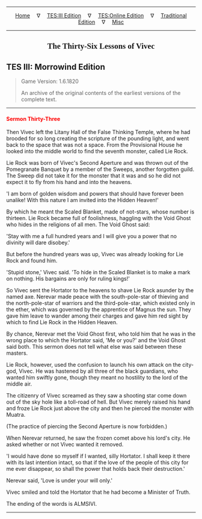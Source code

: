 
---

<!-- Jekyll Page Links -->

<center>
<a href="../../../../index.html">Home</a>
&emsp;&nabla;&emsp;
<a href="../../../index-tes3.html">TES:III Edition</a>
&emsp;&nabla;&emsp;
<a href="../../../index-teso.html">TES:Online Edition</a>
&emsp;&nabla;&emsp;
<a href="../../../index-traditional.html">Traditional Edition</a>
&emsp;&nabla;&emsp;
<a href="../../../index-misc.html">Misc</a>
</center>

<!-- Markdown Body Below: -->

---

<center>
<h2><span style="font-family:Georgia">The Thirty-Six Lessons of Vivec</span></h2>
</center>

## TES III: Morrowind Edition

> Game Version: 1.6.1820
>
> An archive of the original contents of the earliest versions of the complete text.

---

#### <span style="color:red">Sermon Thirty-Three</span>

Then Vivec left the Litany Hall of the False Thinking Temple, where he had brooded for so long creating the scripture of the pounding light, and went back to the space that was not a space. From the Provisional House he looked into the middle world to find the seventh monster, called Lie Rock.

Lie Rock was born of Vivec's Second Aperture and was thrown out of the Pomegranate Banquet by a member of the Sweeps, another forgotten guild. The Sweep did not take it for the monster that it was and so he did not expect it to fly from his hand and into the heavens.

'I am born of golden wisdom and powers that should have forever been unalike! With this nature I am invited into the Hidden Heaven!'

By which he meant the Scaled Blanket, made of not-stars, whose number is thirteen. Lie Rock became full of foolishness, haggling with the Void Ghost who hides in the religions of all men. The Void Ghost said:

'Stay with me a full hundred years and I will give you a power that no divinity will dare disobey.'

But before the hundred years was up, Vivec was already looking for Lie Rock and found him.

'Stupid stone,' Vivec said. 'To hide in the Scaled Blanket is to make a mark on nothing. His bargains are only for ruling kings!'

So Vivec sent the Hortator to the heavens to shave Lie Rock asunder by the named axe. Nerevar made peace with the south-pole-star of thieving and the north-pole-star of warriors and the third-pole-star, which existed only in the ether, which was governed by the apprentice of Magnus the sun. They gave him leave to wander among their charges and gave him red sight by which to find Lie Rock in the Hidden Heaven.

By chance, Nerevar met the Void Ghost first, who told him that he was in the wrong place to which the Hortator said, 'Me or you?' and the Void Ghost said both. This sermon does not tell what else was said between these masters.

Lie Rock, however, used the confusion to launch his own attack on the city-god, Vivec. He was hastened by all three of the black guardians, who wanted him swiftly gone, though they meant no hostility to the lord of the middle air.

The citizenry of Vivec screamed as they saw a shooting star come down out of the sky hole like a toll-road of hell. But Vivec merely raised his hand and froze Lie Rock just above the city and then he pierced the monster with Muatra.

(The practice of piercing the Second Aperture is now forbidden.)

When Nerevar returned, he saw the frozen comet above his lord's city. He asked whether or not Vivec wanted it removed.

'I would have done so myself if I wanted, silly Hortator. I shall keep it there with its last intention intact, so that if the love of the people of this city for me ever disappear, so shall the power that holds back their destruction.'

Nerevar said, 'Love is under your will only.'

Vivec smiled and told the Hortator that he had become a Minister of Truth.

The ending of the words is ALMSIVI.

---
